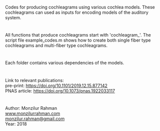 Codes for producing cochleagrams using various cochlea models. These 
cochleagrams can used as inputs for encoding models of the auditory 
system.
# 
All functions that produce cochleagrams start with 'cochleagram_'. The  
script file example_codes.m shows how to create both single fiber type  
cochleagrams and multi-fiber type cochleagrams.
#
Each folder contains various dependencies of the models.
#
Link to relevant publications: <br />
pre-print: https://doi.org/10.1101/2019.12.15.877142<br />
PNAS article: https://doi.org/10.1073/pnas.1922033117
#
Author: Monzilur Rahman<br />
<a href="https:www.monzilurrahman.com">www.monzilurrahman.com</a><br />
monzilur.rahman@gmail.com<br />
Year: 2018